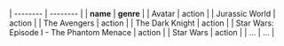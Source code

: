 | -------- | -------- |
| **name** | **genre** |
| Avatar | action |
| Jurassic World | action |
| The Avengers | action |
| The Dark Knight | action |
| Star Wars: Episode I - The Phantom Menace | action |
| Star Wars | action |
| ... | ... |
